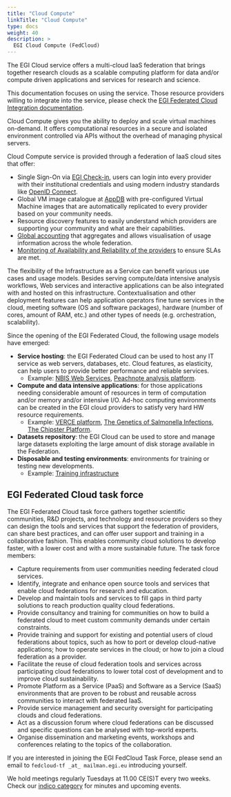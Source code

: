 ```yaml
---
title: "Cloud Compute"
linkTitle: "Cloud Compute"
type: docs
weight: 40
description: >
  EGI Cloud Compute (FedCloud)
---
```


The EGI Cloud service offers a multi-cloud IaaS federation that brings
together research clouds as a scalable computing platform for data
and/or compute driven applications and services for research and
science.

This documentation focuses on using the service. Those resource
providers willing to integrate into the service, please check the [EGI
Federated Cloud Integration
documentation](https://egi-federated-cloud-integration.readthedocs.io).

Cloud Compute gives you the ability to deploy and scale virtual
machines on-demand. It offers computational resources in a secure and
isolated environment controlled via APIs without the overhead of
managing physical servers.

Cloud Compute service is provided through a federation of IaaS cloud
sites that offer:

-   Single Sign-On via [EGI
    Check-in](https://www.egi.eu/services/check-in/), users can login
    into every provider with their institutional credentials and using
    modern industry standards like [OpenID
    Connect](https://openid.net/connect/).
-   Global VM image catalogue at [AppDB](https://appdb.egi.eu) with
    pre-configured Virtual Machine images that are automatically
    replicated to every provider based on your community needs.
-   Resource discovery features to easily understand which providers are
    supporting  your community and what are their capabilities.
-   [Global accounting](https://accounting.egi.eu/cloud/) that
    aggregates and allows visualisation of usage information across the
    whole federation.
-   [Monitoring of Availability and Reliability of the
    providers](https://argo.egi.eu/egi/report-status/Critical/SITES?filter=FedCloud)
    to ensure SLAs are met.

The flexibility of the Infrastructure as a Service can benefit various
use cases and usage models. Besides serving compute/data intensive
analysis workflows, Web services and interactive applications can be
also integrated with and hosted on this infrastructure.
Contextualisation and other deployment features can help application
operators fine tune services in the cloud, meeting software (OS and
software packages), hardware (number of cores, amount of RAM, etc.) and
other types of needs (e.g. orchestration, scalability).

Since the opening of the EGI Federated Cloud, the following usage models
have emerged:

-   **Service hosting**: the EGI Federated Cloud can be used to host any
    IT service as web servers, databases, etc. Cloud features, as
    elasticity, can help users to provide better performance and
    reliable services.
    -   Example: [NBIS Web
        Services](https://www.egi.eu/use-cases/scientific-applications-tools/nbis-toolkit/),
        [Peachnote analysis
        platform](https://www.egi.eu/news/peachnote-in-unison-with-egi/).
-   **Compute and data intensive applications**: for those applications needing
    considerable amount of resources in term of computation and/or memory and/or
    intensive I/O. Ad-hoc computing environments can be created in the
    EGI cloud providers to satisfy very hard HW resource requirements.
    -   Example: [VERCE
        platform](https://www.egi.eu/news/new-egi-use-case-a-close-look-at-the-amatrice-earthquake/),
        [The Genetics of Salmonella
        Infections](https://www.egi.eu/use-cases/research-stories/the-genetics-of-salmonella-infections/),
        [The Chipster
        Platform](https://www.egi.eu/use-cases/research-stories/new-viruses-implicated-in-fatal-snake-disease/).
-   **Datasets repository**: the EGI Cloud can be used to store and
    manage large datasets exploiting the large amount of disk storage
    available in the Federation.
-   **Disposable and testing environments**: environments for training
    or testing new developments.
    -   Example: [Training
        infrastructure](https://www.egi.eu/services/training-infrastructure/)

## EGI Federated Cloud task force

The EGI Federated Cloud task force gathers together scientific
communities, R&D projects, and technology and resource providers so they
can design the tools and services that support the federation of
providers, can share best practices, and can offer user support and
training in a collaborative fashion. This enables community cloud
solutions to develop faster, with a lower cost and with a more
sustainable future. The task force members:

-   Capture requirements from user communities needing federated cloud
    services.
-   Identify, integrate and enhance open source tools and services that
    enable cloud federations for research and education.
-   Develop and maintain tools and services to fill gaps in third party
    solutions to reach production quality cloud federations.
-   Provide consultancy and training for communities on how to build a
    federated cloud to meet custom community demands under certain
    constraints.
-   Provide training and support for existing and potential users of
    cloud federations about topics, such as how to port or develop
    cloud-native applications; how to operate services in the cloud; or
    how to join a cloud federation as a provider.
-   Facilitate the reuse of cloud federation tools and services across
    participating cloud federations to lower total cost of development
    and to improve cloud sustainability.
-   Promote Platform as a Service (PaaS) and Software as a Service
    (SaaS) environments that are proven to be robust and reusable across
    communities to interact with federated IaaS.
-   Provide service management and security oversight for participating
    clouds and cloud federations.
-   Act as a discussion forum where cloud federations can be discussed
    and specific questions can be analysed with top-world experts.
-   Organise dissemination and marketing events, workshops and
    conferences relating to the topics of the collaboration.

If you are interested in joining the EGI FedCloud Task Force, please
send an email to `fedcloud-tf _at_ mailman.egi.eu` introducing yourself.

We hold meetings regularly Tuesdays at 11.00 CE(S)T every two weeks.
Check our [indico
category](https://indico.egi.eu/indico/categoryDisplay.py?categId=159)
for minutes and upcoming events.
